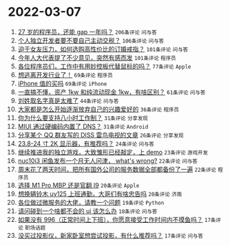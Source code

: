 # 2022-03-07

1. [27 岁的程序员，还能 gap 一年吗？](https://www.v2ex.com/t/838481) `206条评论` `问与答`
1. [个人独立开发者要不要自己主动交税？](https://www.v2ex.com/t/838496) `106条评论` `问与答`
1. [迫于女友压力，如何选购高性价比的订婚戒指？](https://www.v2ex.com/t/838582) `101条评论` `问与答`
1. [今年人大代表提了不少意见，突然有感而发](https://www.v2ex.com/t/838644) `101条评论` `程序员`
1. [各位程序员们，工作中有用妙控板代替鼠标的吗？](https://www.v2ex.com/t/838551) `77条评论` `Apple`
1. [想逃离开发行业了！](https://www.v2ex.com/t/838623) `69条评论` `程序员`
1. [iPhone 值的买吗](https://www.v2ex.com/t/838642) `69条评论` `iPhone`
1. [一直搞不懂，资产 1kw 和纯流动现金 1kw，有啥区别？](https://www.v2ex.com/t/838513) `61条评论` `问与答`
1. [刘姓取名字真是太难了](https://www.v2ex.com/t/838596) `44条评论` `问与答`
1. [大家都是怎么开始逐渐放弃自己的兴趣爱好的](https://www.v2ex.com/t/838599) `36条评论` `程序员`
1. [你为什么要支持八小时工作制？](https://www.v2ex.com/t/838649) `31条评论` `分享发现`
1. [MIUI 通过硬编码内置了 DNS？](https://www.v2ex.com/t/838579) `31条评论` `Android`
1. [分享某个 QQ 群友写的 DISS 雷鸟电视的文章](https://www.v2ex.com/t/838480) `26条评论` `分享发现`
1. [23.8-24 寸 2K 显示器，有推荐吗？](https://www.v2ex.com/t/838479) `24条评论` `问与答`
1. [继续推进我的独立游戏，大致雏形已经敲定，上 demo](https://www.v2ex.com/t/838544) `23条评论` `游戏开发`
1. [nuc10i3 闲鱼发布一个月无人问津， what's wrong?](https://www.v2ex.com/t/838572) `22条评论` `问与答`
1. [周末花了两天时间，把所有国外公司的服务数据全部都备份了一遍](https://www.v2ex.com/t/838553) `22条评论` `程序员`
1. [选择 M1 Pro MBP 还是官翻 I9](https://www.v2ex.com/t/838503) `20条评论` `Apple`
1. [想换辆铃木 uy125 上班通勤，大哥们有啥忠告吗](https://www.v2ex.com/t/838483) `20条评论` `济南`
1. [各位做过微服务的大佬，请教一个问题](https://www.v2ex.com/t/838613) `19条评论` `Python`
1. [请问碰到一个啥都不会的 ui 该怎么办](https://www.v2ex.com/t/838489) `18条评论` `问与答`
1. [如果没有 996（正常时间上下班），你愿意接受工作时间内不摸鱼吗？](https://www.v2ex.com/t/838557) `17条评论` `职场话题`
1. [没买过投影仪，新家卧室想尝试投影，有什么推荐吗？](https://www.v2ex.com/t/838547) `17条评论` `问与答`

